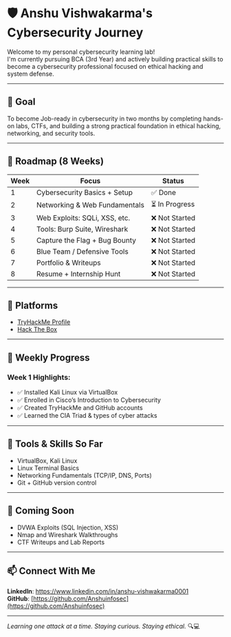 # 🛡️ Anshu Vishwakarma's Cybersecurity Journey

Welcome to my personal cybersecurity learning lab!  
I'm currently pursuing BCA (3rd Year) and actively building practical skills to become a cybersecurity professional focused on ethical hacking and system defense.

---

## 🎯 Goal

To become Job-ready in cybersecurity in two months by completing hands-on labs, CTFs, and building a strong practical foundation in ethical hacking, networking, and security tools.

---

## 📅 Roadmap (8 Weeks)

| Week | Focus | Status |
|------|-----------------------------|--------|
| 1    | Cybersecurity Basics + Setup | ✅ Done |
| 2    | Networking & Web Fundamentals | ⏳ In Progress |
| 3    | Web Exploits: SQLi, XSS, etc. | ❌ Not Started |
| 4    | Tools: Burp Suite, Wireshark  | ❌ Not Started |
| 5    | Capture the Flag + Bug Bounty | ❌ Not Started |
| 6    | Blue Team / Defensive Tools   | ❌ Not Started |
| 7    | Portfolio & Writeups          | ❌ Not Started |
| 8    | Resume + Internship Hunt      | ❌ Not Started |

---

## 🔐 Platforms

- [TryHackMe Profile](https://tryhackme.com/p/Anshuinfosec)
- [Hack The Box](https://app.hackthebox.com/profile/Anshuinfosec)

---

## 🧪 Weekly Progress

### Week 1 Highlights:
- ✅ Installed Kali Linux via VirtualBox
- ✅ Enrolled in Cisco’s Introduction to Cybersecurity
- ✅ Created TryHackMe and GitHub accounts
- ✅ Learned the CIA Triad & types of cyber attacks

---

## 🔧 Tools & Skills So Far
- VirtualBox, Kali Linux
- Linux Terminal Basics
- Networking Fundamentals (TCP/IP, DNS, Ports)
- Git + GitHub version control

---

## 📝 Coming Soon
- DVWA Exploits (SQL Injection, XSS)
- Nmap and Wireshark Walkthroughs
- CTF Writeups and Lab Reports

---

## 📫 Connect With Me
**LinkedIn**: https://www.linkedin.com/in/anshu-vishwakarma0001  
**GitHub**: [https://github.com/Anshuinfosec](https://github.com/Anshuinfosec)

---

*Learning one attack at a time. Staying curious. Staying ethical.* 🔍💻
